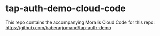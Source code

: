 # tap-auth-demo-cloud-code

This repo contains the accompanying Moralis Cloud Code for this repo:<br>
https://github.com/baberarjumand/tap-auth-demo
